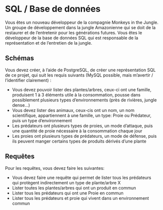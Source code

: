 # SQL / Base de données
Vous êtes un nouveau développeur de la compagnie Monkeys in the Jungle.
Un groupe de développement dans la jungle Amazonienne qui se doit de la restaurer et de l’entretenir pour les générations futures. Vous êtes le développeur de la base de données SQL qui est responsable de la représentation et de l’entretien de la jungle.

## Schémas
Vous devez créer, à l’aide de PostgreSQL, de créer une représentation SQL de ce projet, qui suit les requis suivants (MySQL possible, mais m’avertir / l’identifier clairement) :

- Vous devez pouvoir lister des plantes/arbres, ceux-ci ont une famille, produisent 1 à 3 éléments utile à la consommation, pousse dans possiblement plusieurs types d’environnements (près de rivières, jungle dense…)
- Vous devez lister des animaux, ceux-cis ont un nom, un nom scientifique, appartiennent à une famille, un type: Proie ou Prédateur, puis un type d’environnement
- Les prédateurs ont plusieurs types de proies, un mode d’attaque, puis une quantité de proie nécessaire à la consommation chaque jour
- Les proies ont plusieurs types de prédateurs, un mode de défense, puis ils peuvent manger certains types de produits dérivés d’une plante

## Requêtes

Pour les requêtes, vous devez faire les suivantes:
- Vous devez faire une requête qui permet de lister tous les prédateurs qui protègent indirectement un type de plante/arbre X
- Lister toutes les plantes/arbres qui ont un produit en commun
- Lister tous les prédateurs qui ont une Proie en commun
- Lister tous les prédateurs et proie qui vivent dans un environnement commun
